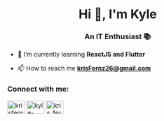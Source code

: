 <h1 align="center">Hi 👋, I'm Kyle</h1>
<h3 align="center">An IT Enthusiast 📚</h3>

- 🌱 I’m currently learning **ReactJS and Flutter**

- 📫 How to reach me **krisFernz26@gmail.com**

<h3 align="left">Connect with me:</h3>
<p align="left">
<a href="https://twitter.com/krisfernz26" target="blank"><img align="center" src="https://cdn.jsdelivr.net/npm/simple-icons@3.0.1/icons/twitter.svg" alt="krisfernz26" height="30" width="40" /></a>
<a href="https://linkedin.com/in/kyle-fernandez-a99438175" target="blank"><img align="center" src="https://cdn.jsdelivr.net/npm/simple-icons@3.0.1/icons/linkedin.svg" alt="kyle-fernandez-a99438175" height="30" width="40" /></a>
<a href="https://instagram.com/kris_fernz" target="blank"><img align="center" src="https://cdn.jsdelivr.net/npm/simple-icons@3.0.1/icons/instagram.svg" alt="kris_fernz" height="30" width="40" /></a>
</p>
